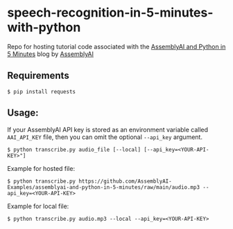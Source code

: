 # speech-recognition-in-5-minutes-with-python

Repo for hosting tutorial code associated with the [AssemblyAI and Python in 5 Minutes](https://www.assemblyai.com/blog/assemblyai-and-python-in-5-minutes/) blog by [AssemblyAI](https://www.assemblyai.com/)


## Requirements

```console
$ pip install requests
```

## Usage:

If your AssemblyAI API key is stored as an environment variable called `AAI_API_KEY` file, then you can omit the optional `--api_key` argument.

```console
$ python transcribe.py audio_file [--local] [--api_key=<YOUR-API-KEY>"]
```

Example for hosted file:

```console
$ python transcribe.py https://github.com/AssemblyAI-Examples/assemblyai-and-python-in-5-minutes/raw/main/audio.mp3 --api_key=<YOUR-API-KEY>
```

Example for local file:

```console
$ python transcribe.py audio.mp3 --local --api_key=<YOUR-API-KEY>
```
